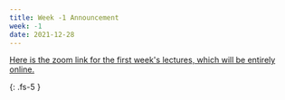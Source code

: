 ```yaml
---
title: Week -1 Announcement
week: -1
date: 2021-12-28
---
```


[Here is the zoom link for the first week's lectures, which will be entirely online.](https://washington.zoom.us/j/92062223315)

{: .fs-5 }
